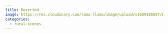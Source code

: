 ```yaml
---
title: Deserted
image: https://res.cloudinary.com/rama-llama/image/upload/v1609185047/Deserted_czg8wu.jpg
categories:
  - rural-scenes
---
```

